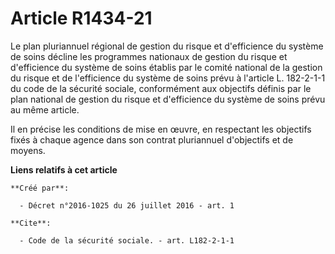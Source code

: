 # Article R1434-21

Le plan pluriannuel régional de gestion du risque et d'efficience du système de soins décline les programmes nationaux de
gestion du risque et d'efficience du système de soins établis par le comité national de la gestion du risque et de
l'efficience du système de soins prévu à l'article L. 182-2-1-1 du code de la sécurité sociale, conformément aux objectifs
définis par le plan national de gestion du risque et d'efficience du système de soins prévu au même article. 

Il en précise les conditions de mise en œuvre, en respectant les objectifs fixés à chaque agence dans son contrat pluriannuel
d'objectifs et de moyens.

**Liens relatifs à cet article**

	**Créé par**:

	  - Décret n°2016-1025 du 26 juillet 2016 - art. 1

	**Cite**:

	  - Code de la sécurité sociale. - art. L182-2-1-1
